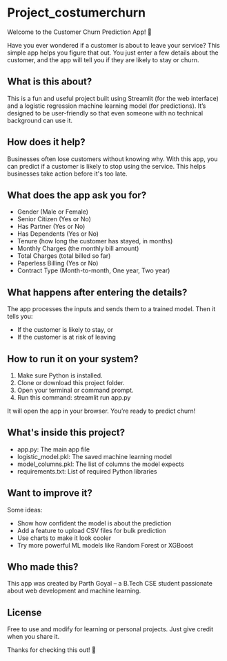 # Project_costumerchurn

Welcome to the Customer Churn Prediction App! 👋

Have you ever wondered if a customer is about to leave your service? This simple app helps you figure that out. You just enter a few details about the customer, and the app will tell you if they are likely to stay or churn.

What is this about?
--------------------
This is a fun and useful project built using Streamlit (for the web interface) and a logistic regression machine learning model (for predictions). It’s designed to be user-friendly so that even someone with no technical background can use it.

How does it help?
--------------------
Businesses often lose customers without knowing why. With this app, you can predict if a customer is likely to stop using the service. This helps businesses take action before it's too late.

What does the app ask you for?
--------------------
- Gender (Male or Female)
- Senior Citizen (Yes or No)
- Has Partner (Yes or No)
- Has Dependents (Yes or No)
- Tenure (how long the customer has stayed, in months)
- Monthly Charges (the monthly bill amount)
- Total Charges (total billed so far)
- Paperless Billing (Yes or No)
- Contract Type (Month-to-month, One year, Two year)

What happens after entering the details?
--------------------
The app processes the inputs and sends them to a trained model. Then it tells you:
- If the customer is likely to stay, or
- If the customer is at risk of leaving

How to run it on your system?
--------------------
1. Make sure Python is installed.
2. Clone or download this project folder.
3. Open your terminal or command prompt.
4. Run this command:
   streamlit run app.py

It will open the app in your browser. You’re ready to predict churn!

What's inside this project?
--------------------
- app.py: The main app file
- logistic_model.pkl: The saved machine learning model
- model_columns.pkl: The list of columns the model expects
- requirements.txt: List of required Python libraries

Want to improve it?
--------------------
Some ideas:
- Show how confident the model is about the prediction
- Add a feature to upload CSV files for bulk prediction
- Use charts to make it look cooler
- Try more powerful ML models like Random Forest or XGBoost

Who made this?
--------------------
This app was created by Parth Goyal – a B.Tech CSE student passionate about web development and machine learning.

License
--------------------
Free to use and modify for learning or personal projects.
Just give credit when you share it.

Thanks for checking this out! 🙂

